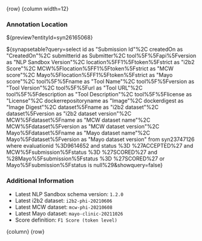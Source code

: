 <!-- markdownlint-disable-next-line first-line-h1 -->
{row}
{column width=12}

### Annotation Location

${preview?entityId=syn26165068}

${synapsetable?query=select id as "Submission Id"%2C createdOn as "CreatedOn"%2C submitterid as Submitter%2C tool%5F%5Fapi%5Fversion as "NLP Sandbox Version"%2C  location%5FF1%5Ftoken%5Fstrict as "i2b2 Score"%2C MCW%5Flocation%5FF1%5Ftoken%5Fstrict as "MCW score"%2C Mayo%5Flocation%5FF1%5Ftoken%5Fstrict as "Mayo score"%2C tool%5F%5Fname as "Tool Name"%2C  tool%5F%5Fversion as "Tool Version"%2C tool%5F%5Furl as "Tool URL"%2C tool%5F%5Fdescription as "Tool Description"%2C tool%5F%5Flicense as "License"%2C dockerrepositoryname as "Image"%2C dockerdigest as "Image Digest"%2C dataset%5Fname as "i2b2 dataset"%2C dataset%5Fversion as "i2b2 dataset version"%2C MCW%5Fdataset%5Fname as "MCW dataset name"%2C MCW%5Fdataset%5Fversion as "MCW dataset version"%2C Mayo%5Fdataset%5Fname as "Mayo dataset name"%2C Mayo%5Fdataset%5Fversion as "Mayo dataset version" from  syn23747126 where evaluationid %3D9614652 and status %3D %27ACCEPTED%27 and MCW%5Fsubmission%5Fstatus %3D %27SCORED%27 and %28Mayo%5Fsubmission%5Fstatus %3D %27SCORED%27 or Mayo%5Fsubmission%5Fstatus is null%29&showquery=false}

### Additional Information

- Latest NLP Sandbox schema version: `1.2.0`
- Latest i2b2 dataset: `i2b2-phi-20210606`
- Latest MCW dataset: `mcw-phi-20210608`
- Latest Mayo dataset: `mayo-clinic-20211026`
- Score definition: `F1 Score (token level)`

{column}
{row}
